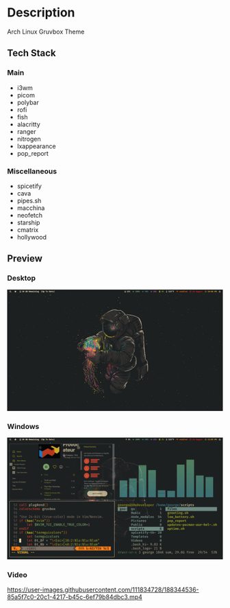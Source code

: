 # Description
Arch Linux Gruvbox Theme

## Tech Stack
### Main
- i3wm
- picom
- polybar
- rofi
- fish
- alacritty
- ranger
- nitrogen
- lxappearance
- pop_report

### Miscellaneous
- spicetify
- cava
- pipes.sh
- macchina
- neofetch
- starship
- cmatrix
- hollywood

## Preview
### Desktop
![Alt text](./preview/Screenshot_2022-08-26-26_1920x1080.png?raw=true "Screenshot 1")
### Windows
![Alt text](./preview/Screenshot_2022-08-26-15_1920x1080.png?raw=true "Screenshot 2")
### Video
https://user-images.githubusercontent.com/111834728/188344536-85a5f7c0-20c1-4217-b45c-6ef79b84dbc3.mp4
